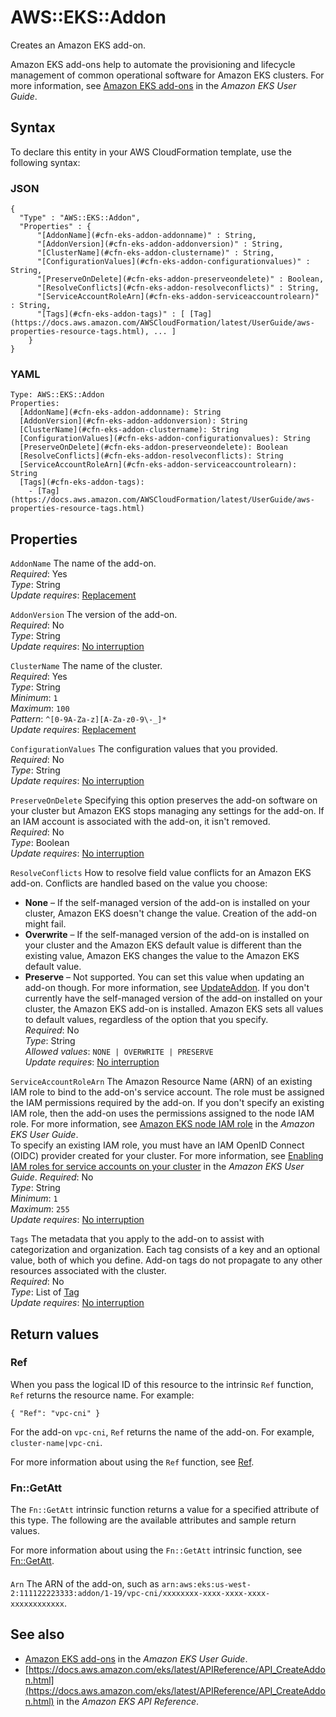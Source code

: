 # AWS::EKS::Addon<a name="aws-resource-eks-addon"></a>

Creates an Amazon EKS add\-on\.

Amazon EKS add\-ons help to automate the provisioning and lifecycle management of common operational software for Amazon EKS clusters\. For more information, see [Amazon EKS add\-ons](https://docs.aws.amazon.com/eks/latest/userguide/eks-add-ons.html) in the _Amazon EKS User Guide_\.

## Syntax<a name="aws-resource-eks-addon-syntax"></a>

To declare this entity in your AWS CloudFormation template, use the following syntax:

### JSON<a name="aws-resource-eks-addon-syntax.json"></a>

```
{
  "Type" : "AWS::EKS::Addon",
  "Properties" : {
      "[AddonName](#cfn-eks-addon-addonname)" : String,
      "[AddonVersion](#cfn-eks-addon-addonversion)" : String,
      "[ClusterName](#cfn-eks-addon-clustername)" : String,
      "[ConfigurationValues](#cfn-eks-addon-configurationvalues)" : String,
      "[PreserveOnDelete](#cfn-eks-addon-preserveondelete)" : Boolean,
      "[ResolveConflicts](#cfn-eks-addon-resolveconflicts)" : String,
      "[ServiceAccountRoleArn](#cfn-eks-addon-serviceaccountrolearn)" : String,
      "[Tags](#cfn-eks-addon-tags)" : [ [Tag](https://docs.aws.amazon.com/AWSCloudFormation/latest/UserGuide/aws-properties-resource-tags.html), ... ]
    }
}
```

### YAML<a name="aws-resource-eks-addon-syntax.yaml"></a>

```
Type: AWS::EKS::Addon
Properties:
  [AddonName](#cfn-eks-addon-addonname): String
  [AddonVersion](#cfn-eks-addon-addonversion): String
  [ClusterName](#cfn-eks-addon-clustername): String
  [ConfigurationValues](#cfn-eks-addon-configurationvalues): String
  [PreserveOnDelete](#cfn-eks-addon-preserveondelete): Boolean
  [ResolveConflicts](#cfn-eks-addon-resolveconflicts): String
  [ServiceAccountRoleArn](#cfn-eks-addon-serviceaccountrolearn): String
  [Tags](#cfn-eks-addon-tags):
    - [Tag](https://docs.aws.amazon.com/AWSCloudFormation/latest/UserGuide/aws-properties-resource-tags.html)
```

## Properties<a name="aws-resource-eks-addon-properties"></a>

`AddonName` <a name="cfn-eks-addon-addonname"></a>
The name of the add\-on\.  
_Required_: Yes  
_Type_: String  
_Update requires_: [Replacement](https://docs.aws.amazon.com/AWSCloudFormation/latest/UserGuide/using-cfn-updating-stacks-update-behaviors.html#update-replacement)

`AddonVersion` <a name="cfn-eks-addon-addonversion"></a>
The version of the add\-on\.  
_Required_: No  
_Type_: String  
_Update requires_: [No interruption](https://docs.aws.amazon.com/AWSCloudFormation/latest/UserGuide/using-cfn-updating-stacks-update-behaviors.html#update-no-interrupt)

`ClusterName` <a name="cfn-eks-addon-clustername"></a>
The name of the cluster\.  
_Required_: Yes  
_Type_: String  
_Minimum_: `1`  
_Maximum_: `100`  
_Pattern_: `^[0-9A-Za-z][A-Za-z0-9\-_]*`  
_Update requires_: [Replacement](https://docs.aws.amazon.com/AWSCloudFormation/latest/UserGuide/using-cfn-updating-stacks-update-behaviors.html#update-replacement)

`ConfigurationValues` <a name="cfn-eks-addon-configurationvalues"></a>
The configuration values that you provided\.  
_Required_: No  
_Type_: String  
_Update requires_: [No interruption](https://docs.aws.amazon.com/AWSCloudFormation/latest/UserGuide/using-cfn-updating-stacks-update-behaviors.html#update-no-interrupt)

`PreserveOnDelete` <a name="cfn-eks-addon-preserveondelete"></a>
Specifying this option preserves the add\-on software on your cluster but Amazon EKS stops managing any settings for the add\-on\. If an IAM account is associated with the add\-on, it isn't removed\.  
_Required_: No  
_Type_: Boolean  
_Update requires_: [No interruption](https://docs.aws.amazon.com/AWSCloudFormation/latest/UserGuide/using-cfn-updating-stacks-update-behaviors.html#update-no-interrupt)

`ResolveConflicts` <a name="cfn-eks-addon-resolveconflicts"></a>
How to resolve field value conflicts for an Amazon EKS add\-on\. Conflicts are handled based on the value you choose:

- **None** – If the self\-managed version of the add\-on is installed on your cluster, Amazon EKS doesn't change the value\. Creation of the add\-on might fail\.
- **Overwrite** – If the self\-managed version of the add\-on is installed on your cluster and the Amazon EKS default value is different than the existing value, Amazon EKS changes the value to the Amazon EKS default value\.
- **Preserve** – Not supported\. You can set this value when updating an add\-on though\. For more information, see [UpdateAddon](https://docs.aws.amazon.com/eks/latest/APIReference/API_UpdateAddon.html)\.
  If you don't currently have the self\-managed version of the add\-on installed on your cluster, the Amazon EKS add\-on is installed\. Amazon EKS sets all values to default values, regardless of the option that you specify\.  
  _Required_: No  
  _Type_: String  
  _Allowed values_: `NONE | OVERWRITE | PRESERVE`  
  _Update requires_: [No interruption](https://docs.aws.amazon.com/AWSCloudFormation/latest/UserGuide/using-cfn-updating-stacks-update-behaviors.html#update-no-interrupt)

`ServiceAccountRoleArn` <a name="cfn-eks-addon-serviceaccountrolearn"></a>
The Amazon Resource Name \(ARN\) of an existing IAM role to bind to the add\-on's service account\. The role must be assigned the IAM permissions required by the add\-on\. If you don't specify an existing IAM role, then the add\-on uses the permissions assigned to the node IAM role\. For more information, see [Amazon EKS node IAM role](https://docs.aws.amazon.com/eks/latest/userguide/create-node-role.html) in the _Amazon EKS User Guide_\.  
To specify an existing IAM role, you must have an IAM OpenID Connect \(OIDC\) provider created for your cluster\. For more information, see [Enabling IAM roles for service accounts on your cluster](https://docs.aws.amazon.com/eks/latest/userguide/enable-iam-roles-for-service-accounts.html) in the _Amazon EKS User Guide_\.
_Required_: No  
_Type_: String  
_Minimum_: `1`  
_Maximum_: `255`  
_Update requires_: [No interruption](https://docs.aws.amazon.com/AWSCloudFormation/latest/UserGuide/using-cfn-updating-stacks-update-behaviors.html#update-no-interrupt)

`Tags` <a name="cfn-eks-addon-tags"></a>
The metadata that you apply to the add\-on to assist with categorization and organization\. Each tag consists of a key and an optional value, both of which you define\. Add\-on tags do not propagate to any other resources associated with the cluster\.  
_Required_: No  
_Type_: List of [Tag](https://docs.aws.amazon.com/AWSCloudFormation/latest/UserGuide/aws-properties-resource-tags.html)  
_Update requires_: [No interruption](https://docs.aws.amazon.com/AWSCloudFormation/latest/UserGuide/using-cfn-updating-stacks-update-behaviors.html#update-no-interrupt)

## Return values<a name="aws-resource-eks-addon-return-values"></a>

### Ref<a name="aws-resource-eks-addon-return-values-ref"></a>

When you pass the logical ID of this resource to the intrinsic `Ref` function, `Ref` returns the resource name\. For example:

`{ "Ref": "vpc-cni" }`

For the add\-on `vpc-cni`, `Ref` returns the name of the add\-on\. For example, `cluster-name|vpc-cni`\.

For more information about using the `Ref` function, see [Ref](https://docs.aws.amazon.com/AWSCloudFormation/latest/UserGuide/intrinsic-function-reference-ref.html)\.

### Fn::GetAtt<a name="aws-resource-eks-addon-return-values-fn--getatt"></a>

The `Fn::GetAtt` intrinsic function returns a value for a specified attribute of this type\. The following are the available attributes and sample return values\.

For more information about using the `Fn::GetAtt` intrinsic function, see [Fn::GetAtt](https://docs.aws.amazon.com/AWSCloudFormation/latest/UserGuide/intrinsic-function-reference-getatt.html)\.

#### <a name="aws-resource-eks-addon-return-values-fn--getatt-fn--getatt"></a>

`Arn` <a name="Arn-fn::getatt"></a>
The ARN of the add\-on, such as `arn:aws:eks:us-west-2:111122223333:addon/1-19/vpc-cni/xxxxxxxx-xxxx-xxxx-xxxx-xxxxxxxxxxxx`\.

## See also<a name="aws-resource-eks-addon--seealso"></a>

- [Amazon EKS add\-ons](https://docs.aws.amazon.com/eks/latest/userguide/eks-add-ons.html) in the _Amazon EKS User Guide_\.
- [https://docs.aws.amazon.com/eks/latest/APIReference/API_CreateAddon.html](https://docs.aws.amazon.com/eks/latest/APIReference/API_CreateAddon.html) in the _Amazon EKS API Reference_\.
